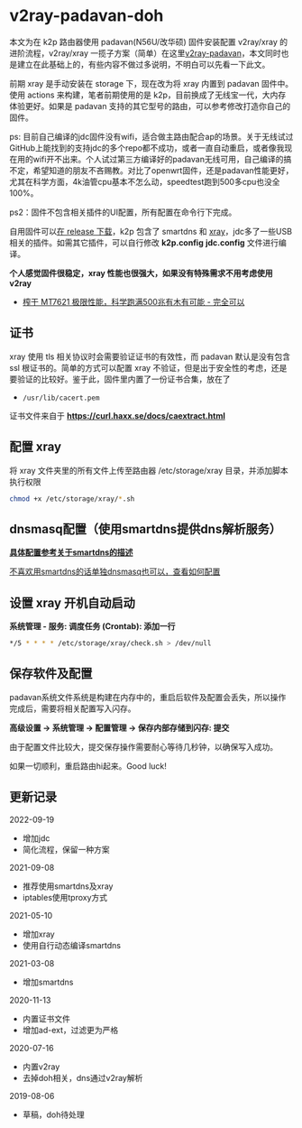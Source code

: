 # v2ray-padavan-doh

本文为在 k2p 路由器使用 padavan(N56U/改华硕) 固件安装配置 v2ray/xray 的进阶流程，v2ray/xray 一揽子方案（简单）在这里[v2ray-padavan](https://github.com/felix-fly/v2ray-padavan)，本文同时也是建立在此基础上的，有些内容不做过多说明，不明白可以先看一下此文。

前期 xray 是手动安装在 storage 下，现在改为将 xray 内置到 padavan 固件中。使用 actions 来构建，笔者前期使用的是 k2p，目前换成了无线宝一代，大内存体验更好。如果是 padavan 支持的其它型号的路由，可以参考修改打造你自己的固件。

ps: 目前自己编译的jdc固件没有wifi，适合做主路由配合ap的场景。关于无线试过GitHub上能找到的支持jdc的多个repo都不成功，或者一直自动重启，或者像我现在用的wifi开不出来。个人试过第三方编译好的padavan无线可用，自己编译的搞不定，希望知道的朋友不吝赐教。对比了openwrt固件，还是padavan性能更好，尤其在科学方面，4k油管cpu基本不怎么动，speedtest跑到500多cpu也没全100%。

ps2：固件不包含相关插件的UI配置，所有配置在命令行下完成。

自用固件可以[在 release 下载](https://github.com/felix-fly/v2ray-padavan-doh/releases)，k2p 包含了 smartdns 和 [xray](https://github.com/felix-fly/xray-openwrt/releases)，jdc多了一些USB相关的插件。如需其它插件，可以自行修改 **k2p.config** **jdc.config** 文件进行编译。

**个人感觉固件很稳定，xray 性能也很强大，如果没有特殊需求不用考虑使用 v2ray**

* [榨干 MT7621 极限性能，科学跑满500兆有木有可能 - 完全可以](https://itcao.com/2021/08232231)

## 证书

xray 使用 tls 相关协议时会需要验证证书的有效性，而 padavan 默认是没有包含 ssl 根证书的。简单的方式可以配置 xray 不验证，但是出于安全性的考虑，还是要验证的比较好。鉴于此，固件里内置了一份证书合集，放在了

* ```/usr/lib/cacert.pem```

证书文件来自于 **https://curl.haxx.se/docs/caextract.html**

## 配置 xray

将 xray 文件夹里的所有文件上传至路由器 /etc/storage/xray 目录，并添加脚本执行权限

```bash
chmod +x /etc/storage/xray/*.sh
```

## dnsmasq配置（使用smartdns提供dns解析服务）

[**具体配置参考关于smartdns的描述**](./smartdns.md)

[不喜欢用smartdns的话单独dnsmasq也可以，查看如何配置](./dnsmasq.md)

## 设置 xray 开机自动启动

**系统管理 - 服务: 调度任务 (Crontab): 添加一行**

```bash
*/5 * * * * /etc/storage/xray/check.sh > /dev/null
```

## 保存软件及配置

padavan系统文件系统是构建在内存中的，重启后软件及配置会丢失，所以操作完成后，需要将相关配置写入闪存。

**高级设置 -> 系统管理 -> 配置管理 -> 保存内部存储到闪存: 提交**

由于配置文件比较大，提交保存操作需要耐心等待几秒钟，以确保写入成功。

如果一切顺利，重启路由hi起来。Good luck!

## 更新记录
2022-09-19
* 增加jdc
* 简化流程，保留一种方案

2021-09-08
* 推荐使用smartdns及xray
* iptables使用tproxy方式

2021-05-10
* 增加xray
* 使用自行动态编译smartdns

2021-03-08
* 增加smartdns

2020-11-13
* 内置证书文件
* 增加ad-ext，过滤更为严格

2020-07-16
* 内置v2ray
* 去掉doh相关，dns通过v2ray解析

2019-08-06
* 草稿，doh待处理
